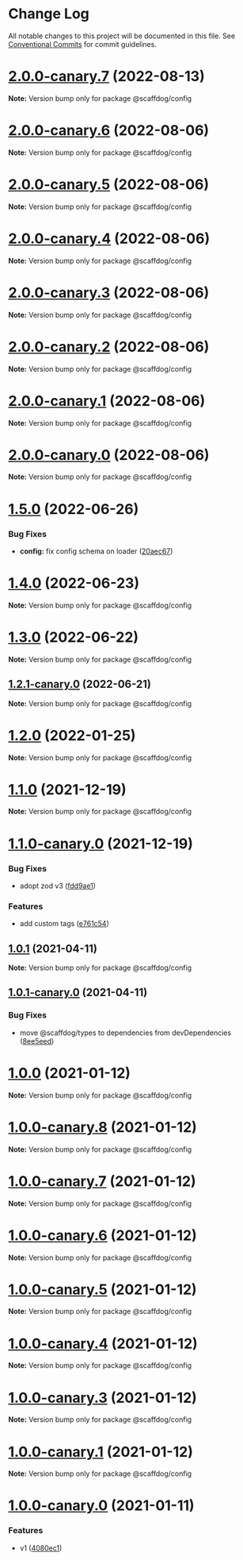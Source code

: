 # Change Log

All notable changes to this project will be documented in this file.
See [Conventional Commits](https://conventionalcommits.org) for commit guidelines.

# [2.0.0-canary.7](https://github.com/scaffdog/scaffdog/compare/v2.0.0-canary.6...v2.0.0-canary.7) (2022-08-13)

**Note:** Version bump only for package @scaffdog/config

# [2.0.0-canary.6](https://github.com/scaffdog/scaffdog/compare/v2.0.0-canary.5...v2.0.0-canary.6) (2022-08-06)

**Note:** Version bump only for package @scaffdog/config

# [2.0.0-canary.5](https://github.com/scaffdog/scaffdog/compare/v2.0.0-canary.4...v2.0.0-canary.5) (2022-08-06)

**Note:** Version bump only for package @scaffdog/config

# [2.0.0-canary.4](https://github.com/scaffdog/scaffdog/compare/v2.0.0-canary.3...v2.0.0-canary.4) (2022-08-06)

**Note:** Version bump only for package @scaffdog/config

# [2.0.0-canary.3](https://github.com/scaffdog/scaffdog/compare/v2.0.0-canary.2...v2.0.0-canary.3) (2022-08-06)

**Note:** Version bump only for package @scaffdog/config

# [2.0.0-canary.2](https://github.com/scaffdog/scaffdog/compare/v2.0.0-canary.1...v2.0.0-canary.2) (2022-08-06)

**Note:** Version bump only for package @scaffdog/config

# [2.0.0-canary.1](https://github.com/scaffdog/scaffdog/compare/v2.0.0-canary.0...v2.0.0-canary.1) (2022-08-06)

**Note:** Version bump only for package @scaffdog/config

# [2.0.0-canary.0](https://github.com/scaffdog/scaffdog/compare/v1.5.0...v2.0.0-canary.0) (2022-08-06)

**Note:** Version bump only for package @scaffdog/config

# [1.5.0](https://github.com/scaffdog/scaffdog/compare/v1.4.0...v1.5.0) (2022-06-26)

### Bug Fixes

- **config:** fix config schema on loader ([20aec67](https://github.com/scaffdog/scaffdog/commit/20aec6734248eb5df7b098a18a7b56d2adc5d113))

# [1.4.0](https://github.com/scaffdog/scaffdog/compare/v1.3.0...v1.4.0) (2022-06-23)

**Note:** Version bump only for package @scaffdog/config

# [1.3.0](https://github.com/scaffdog/scaffdog/compare/v1.2.1-canary.1...v1.3.0) (2022-06-22)

**Note:** Version bump only for package @scaffdog/config

## [1.2.1-canary.0](https://github.com/scaffdog/scaffdog/compare/v1.2.0...v1.2.1-canary.0) (2022-06-21)

**Note:** Version bump only for package @scaffdog/config

# [1.2.0](https://github.com/scaffdog/scaffdog/compare/v1.1.0...v1.2.0) (2022-01-25)

**Note:** Version bump only for package @scaffdog/config

# [1.1.0](https://github.com/scaffdog/scaffdog/compare/v1.1.0-canary.0...v1.1.0) (2021-12-19)

**Note:** Version bump only for package @scaffdog/config

# [1.1.0-canary.0](https://github.com/scaffdog/scaffdog/compare/v1.0.1...v1.1.0-canary.0) (2021-12-19)

### Bug Fixes

- adopt zod v3 ([fdd9ae1](https://github.com/scaffdog/scaffdog/commit/fdd9ae12f7a5a1e47318f5cb32c7d7caf9c69a5f))

### Features

- add custom tags ([e761c54](https://github.com/scaffdog/scaffdog/commit/e761c546eb3265ef879454d4a29fcc3972397c43))

## [1.0.1](https://github.com/scaffdog/scaffdog/compare/v1.0.1-canary.0...v1.0.1) (2021-04-11)

**Note:** Version bump only for package @scaffdog/config

## [1.0.1-canary.0](https://github.com/scaffdog/scaffdog/compare/v1.0.0...v1.0.1-canary.0) (2021-04-11)

### Bug Fixes

- move @scaffdog/types to dependencies from devDependencies ([8ee5eed](https://github.com/scaffdog/scaffdog/commit/8ee5eedd59bf8e0ccbf12a3884e662fe387980b6))

# [1.0.0](https://github.com/scaffdog/scaffdog/compare/v1.0.0-canary.8...v1.0.0) (2021-01-12)

**Note:** Version bump only for package @scaffdog/config

# [1.0.0-canary.8](https://github.com/scaffdog/scaffdog/compare/v1.0.0-canary.7...v1.0.0-canary.8) (2021-01-12)

**Note:** Version bump only for package @scaffdog/config

# [1.0.0-canary.7](https://github.com/scaffdog/scaffdog/compare/v1.0.0-canary.6...v1.0.0-canary.7) (2021-01-12)

**Note:** Version bump only for package @scaffdog/config

# [1.0.0-canary.6](https://github.com/scaffdog/scaffdog/compare/v1.0.0-canary.5...v1.0.0-canary.6) (2021-01-12)

**Note:** Version bump only for package @scaffdog/config

# [1.0.0-canary.5](https://github.com/scaffdog/scaffdog/compare/v1.0.0-canary.4...v1.0.0-canary.5) (2021-01-12)

**Note:** Version bump only for package @scaffdog/config

# [1.0.0-canary.4](https://github.com/scaffdog/scaffdog/compare/v1.0.0-canary.3...v1.0.0-canary.4) (2021-01-12)

**Note:** Version bump only for package @scaffdog/config

# [1.0.0-canary.3](https://github.com/scaffdog/scaffdog/compare/v1.0.0-canary.2...v1.0.0-canary.3) (2021-01-12)

**Note:** Version bump only for package @scaffdog/config

# [1.0.0-canary.1](https://github.com/scaffdog/scaffdog/compare/v1.0.0-canary.0...v1.0.0-canary.1) (2021-01-12)

**Note:** Version bump only for package @scaffdog/config

# [1.0.0-canary.0](https://github.com/scaffdog/scaffdog/compare/v0.3.0...v1.0.0-canary.0) (2021-01-11)

### Features

- v1 ([4080ec1](https://github.com/scaffdog/scaffdog/commit/4080ec14ef4397bd9061afca92eaf742926e58ac))
